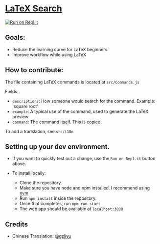 # [LaTeX Search](https://github.com/lunaroyster/LaTeX-search/blob/master/README.md)

[![Run on Repl.it](https://repl.it/badge/github/lunaroyster/LaTeX-search)](https://repl.it/github/lunaroyster/LaTeX-search)

## Goals:

- Reduce the learning curve for LaTeX beginners
- Improve workflow while using LaTeX

## How to contribute:

The file containing LaTeX commands is located at `src/Commands.js`

Fields:

- `descriptions`: How someone would search for the command. Example: 'square root'
- `example`: A typical use of the command, used to generate the LaTeX preview
- `command`: The command itself. This is copied.

To add a translation, see `src/i18n`

## Setting up your dev environment.

- If you want to quickly test out a change, use the `Run on Repl.it` button above.

- To install locally:
  - Clone the repository
  - Make sure you have node and npm installed. I recommend using [nvm](https://github.com/nvm-sh/nvm)
  - Run `npm install` inside the repository.
  - Once that completes, run `npm run start`.
  - The web app should be available at `localhost:3000`

## Credits

- Chinese Translation: [@gzliyu](https://github.com/gzliyu)
